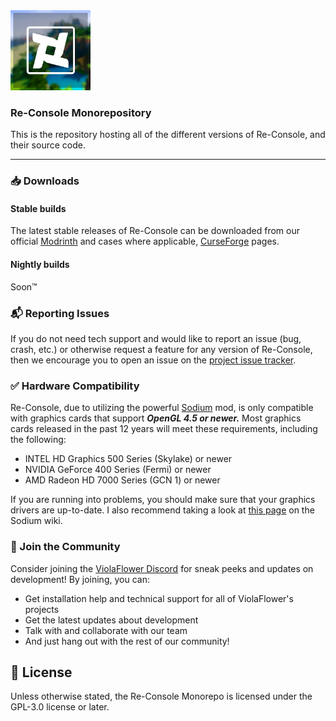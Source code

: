 <img src="versions/re-console/modrinth/fabric/1.21.5/rc-icon.png" width="128">


### Re-Console Monorepository
This is the repository hosting all of the different versions of Re-Console, and their source code.

---

### 📥 Downloads

#### Stable builds

The latest stable releases of Re-Console can be downloaded from our official [Modrinth](https://modrinth.com/modpack/legacy-minecraft) and cases where applicable, [CurseForge](https://legacy.curseforge.com/minecraft/modpacks/re-console) pages.

#### Nightly builds

Soon™

### 📬 Reporting Issues

If you do not need tech support and would like to report an issue (bug, crash, etc.) or otherwise request a feature for any version of Re-Console, then we encourage you to open an issue on the
[project issue tracker](https://github.com/ViolaFlower/Re-Console-Monorepository/issues).

### ✅ Hardware Compatibility
Re-Console, due to utilizing the powerful [Sodium](https://modrinth.com/mod/sodium) mod, is only compatible with graphics cards that support ***OpenGL 4.5 or newer.***
Most graphics cards released in the past 12 years will meet these requirements, including the following:

  -  INTEL HD Graphics 500 Series (Skylake) or newer
  -  NVIDIA GeForce 400 Series (Fermi) or newer
  -  AMD Radeon HD 7000 Series (GCN 1) or newer

If you are running into problems, you should make sure that your graphics drivers are up-to-date. I also recommend taking a look at [this page](https://github.com/CaffeineMC/sodium/wiki/Driver-Compatibility) on the Sodium wiki.

### 💬 Join the Community
Consider joining the [ViolaFlower Discord](https://discord.com/invite/dsBrDdJysn) for sneak peeks and updates on development! By joining, you can:
- Get installation help and technical support for all of ViolaFlower's projects
- Get the latest updates about development
- Talk with and collaborate with our team
- And just hang out with the rest of our community!

## 📜 License
Unless otherwise stated, the Re-Console Monorepo is licensed under the GPL-3.0 license or later.
